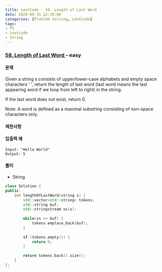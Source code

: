 ```yaml
---
title: LeetCode - 58. Length of Last Word
date: 2020-09-15 22:39:00
categories: [Problem Solving, LeetCode]
tags:
- PS
- Leetcode
- String
---
```


### [ 58. Length of Last Word ](https://leetcode.com/problems/length-of-last-word/) - easy

#### 문제

Given a string s consists of upper/lower-case alphabets and empty space characters ' ', return the length of last word (last word means the last appearing word if we loop from left to right) in the string.

If the last word does not exist, return 0.

Note: A word is defined as a maximal substring consisting of non-space characters only.

#### 제한사항

#### 입출력 예

```
Input: "Hello World"
Output: 5
```

#### 풀이
- String

```cpp
class Solution {
public:
    int lengthOfLastWord(string s) {
        std::vector<std::string> tokens;
        std::string buf;
        std::stringstream ss(s);
        
        while(ss >> buf) {
            tokens.emplace_back(buf);
        }
        
        if (tokens.empty()) {
            return 0;   
        }
        
        return tokens.back().size();
    }
};
```

